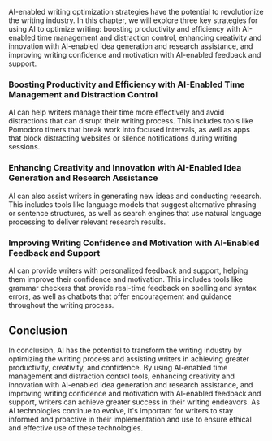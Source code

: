 
AI-enabled writing optimization strategies have the potential to revolutionize the writing industry. In this chapter, we will explore three key strategies for using AI to optimize writing: boosting productivity and efficiency with AI-enabled time management and distraction control, enhancing creativity and innovation with AI-enabled idea generation and research assistance, and improving writing confidence and motivation with AI-enabled feedback and support.

### Boosting Productivity and Efficiency with AI-Enabled Time Management and Distraction Control

AI can help writers manage their time more effectively and avoid distractions that can disrupt their writing process. This includes tools like Pomodoro timers that break work into focused intervals, as well as apps that block distracting websites or silence notifications during writing sessions.

### Enhancing Creativity and Innovation with AI-Enabled Idea Generation and Research Assistance

AI can also assist writers in generating new ideas and conducting research. This includes tools like language models that suggest alternative phrasing or sentence structures, as well as search engines that use natural language processing to deliver relevant research results.

### Improving Writing Confidence and Motivation with AI-Enabled Feedback and Support

AI can provide writers with personalized feedback and support, helping them improve their confidence and motivation. This includes tools like grammar checkers that provide real-time feedback on spelling and syntax errors, as well as chatbots that offer encouragement and guidance throughout the writing process.

Conclusion
----------

In conclusion, AI has the potential to transform the writing industry by optimizing the writing process and assisting writers in achieving greater productivity, creativity, and confidence. By using AI-enabled time management and distraction control tools, enhancing creativity and innovation with AI-enabled idea generation and research assistance, and improving writing confidence and motivation with AI-enabled feedback and support, writers can achieve greater success in their writing endeavors. As AI technologies continue to evolve, it's important for writers to stay informed and proactive in their implementation and use to ensure ethical and effective use of these technologies.
